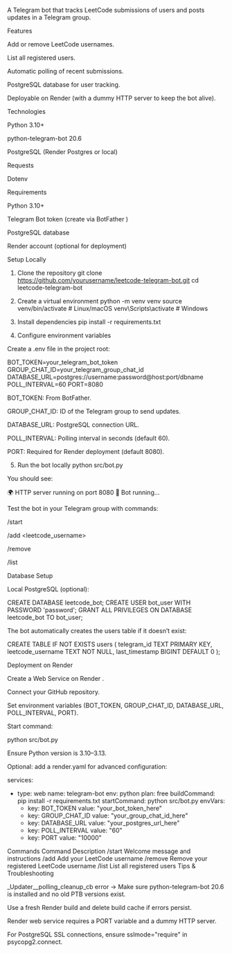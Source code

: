 A Telegram bot that tracks LeetCode submissions of users and posts updates in a Telegram group.

Features

Add or remove LeetCode usernames.

List all registered users.

Automatic polling of recent submissions.

PostgreSQL database for user tracking.

Deployable on Render (with a dummy HTTP server to keep the bot alive).

Technologies

Python 3.10+

python-telegram-bot
 20.6

PostgreSQL (Render Postgres or local)

Requests

Dotenv

Requirements

Python 3.10+

Telegram Bot token (create via BotFather
)

PostgreSQL database

Render account (optional for deployment)

Setup Locally
1. Clone the repository
git clone https://github.com/yourusername/leetcode-telegram-bot.git
cd leetcode-telegram-bot

2. Create a virtual environment
python -m venv venv
source venv/bin/activate  # Linux/macOS
venv\Scripts\activate     # Windows

3. Install dependencies
pip install -r requirements.txt

4. Configure environment variables

Create a .env file in the project root:

BOT_TOKEN=your_telegram_bot_token
GROUP_CHAT_ID=your_telegram_group_chat_id
DATABASE_URL=postgres://username:password@host:port/dbname
POLL_INTERVAL=60
PORT=8080


BOT_TOKEN: From BotFather.

GROUP_CHAT_ID: ID of the Telegram group to send updates.

DATABASE_URL: PostgreSQL connection URL.

POLL_INTERVAL: Polling interval in seconds (default 60).

PORT: Required for Render deployment (default 8080).

5. Run the bot locally
python src/bot.py


You should see:

🌍 HTTP server running on port 8080
🤖 Bot running...


Test the bot in your Telegram group with commands:

/start

/add <leetcode_username>

/remove

/list

Database Setup

Local PostgreSQL (optional):

CREATE DATABASE leetcode_bot;
CREATE USER bot_user WITH PASSWORD 'password';
GRANT ALL PRIVILEGES ON DATABASE leetcode_bot TO bot_user;


The bot automatically creates the users table if it doesn’t exist:

CREATE TABLE IF NOT EXISTS users (
    telegram_id TEXT PRIMARY KEY,
    leetcode_username TEXT NOT NULL,
    last_timestamp BIGINT DEFAULT 0
);

Deployment on Render

Create a Web Service on Render
.

Connect your GitHub repository.

Set environment variables (BOT_TOKEN, GROUP_CHAT_ID, DATABASE_URL, POLL_INTERVAL, PORT).

Start command:

python src/bot.py


Ensure Python version is 3.10–3.13.

Optional: add a render.yaml for advanced configuration:

services:
  - type: web
    name: telegram-bot
    env: python
    plan: free
    buildCommand: pip install -r requirements.txt
    startCommand: python src/bot.py
    envVars:
      - key: BOT_TOKEN
        value: "your_bot_token_here"
      - key: GROUP_CHAT_ID
        value: "your_group_chat_id_here"
      - key: DATABASE_URL
        value: "your_postgres_url_here"
      - key: POLL_INTERVAL
        value: "60"
      - key: PORT
        value: "10000"

Commands
Command	Description
/start	Welcome message and instructions
/add <username>	Add your LeetCode username
/remove	Remove your registered LeetCode username
/list	List all registered users
Tips & Troubleshooting

_Updater__polling_cleanup_cb error → Make sure python-telegram-bot 20.6 is installed and no old PTB versions exist.

Use a fresh Render build and delete build cache if errors persist.

Render web service requires a PORT variable and a dummy HTTP server.

For PostgreSQL SSL connections, ensure sslmode="require" in psycopg2.connect.

